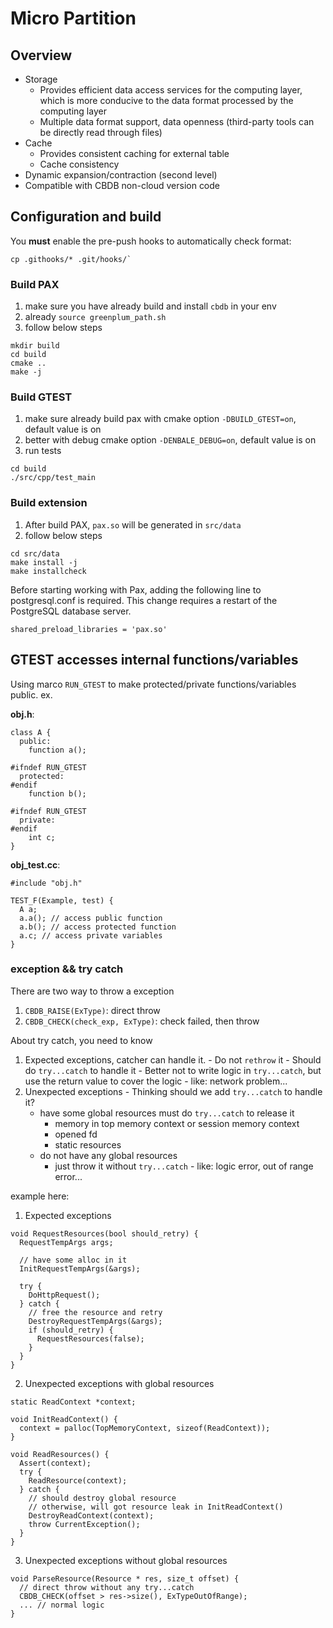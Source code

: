 # Micro Partition

## Overview

- Storage
  - Provides efficient data access services for the computing layer, which is more conducive to the data format processed by the computing layer
  - Multiple data format support, data openness (third-party tools can be directly read through files)
- Cache
  - Provides consistent caching for external table 
  - Cache consistency
- Dynamic expansion/contraction (second level)
- Compatible with CBDB non-cloud version code
 

## Configuration and build

You **must** enable the pre-push hooks to automatically check format:

```
cp .githooks/* .git/hooks/`
```

### Build PAX

1. make sure you have already build and install `cbdb` in your env
2. already `source greenplum_path.sh`
3. follow below steps

```
mkdir build
cd build
cmake .. 
make -j 
```

### Build GTEST

1. make sure already build pax with cmake option `-DBUILD_GTEST=on`, default value is on
2. better with debug cmake option `-DENBALE_DEBUG=on`, default value is on
3. run tests

```
cd build
./src/cpp/test_main
```

### Build extension

1. After build PAX, `pax.so` will be generated in `src/data`
2. follow below steps

```
cd src/data
make install -j
make installcheck
```
Before starting working with Pax, adding the following line to postgresql.conf is required. This change requires a restart of the PostgreSQL database server.
```
shared_preload_libraries = 'pax.so'
```

## GTEST accesses internal functions/variables

Using marco `RUN_GTEST` to make protected/private functions/variables public.
ex. 

**obj.h**:

```
class A {
  public:
    function a();

#ifndef RUN_GTEST
  protected:
#endif 
    function b();

#ifndef RUN_GTEST
  private:
#endif
    int c;
}
```

**obj_test.cc**:

```
#include "obj.h"

TEST_F(Example, test) {
  A a;
  a.a(); // access public function
  a.b(); // access protected function
  a.c; // access private variables
}
```

### exception && try catch

There are two way to throw a exception
1. `CBDB_RAISE(ExType)`: direct throw
2. `CBDB_CHECK(check_exp, ExType)`: check failed, then throw

About try catch, you need to know 
  1. Expected exceptions, catcher can handle it.
    - Do not `rethrow` it
    - Should do `try...catch` to handle it
    - Better not to write logic in `try...catch`, but use the return value to cover the logic
    - like: network problem...
  2. Unexpected exceptions
    - Thinking should we add `try...catch` to handle it?
      - have some global resources must do `try...catch` to release it
        - memory in top memory context or session memory context
        - opened fd
        - static resources
      - do not have any global resources
        - just throw it without `try...catch`
    - like: logic error, out of range error...

example here:
1. Expected exceptions

```
void RequestResources(bool should_retry) {
  RequestTempArgs args;

  // have some alloc in it
  InitRequestTempArgs(&args); 

  try {
    DoHttpRequest();
  } catch {
    // free the resource and retry 
    DestroyRequestTempArgs(&args);
    if (should_retry) {
      RequestResources(false);
    }
  }
}

```

2. Unexpected exceptions with global resources

```
static ReadContext *context;

void InitReadContext() {
  context = palloc(TopMemoryContext, sizeof(ReadContext));
}

void ReadResources() {
  Assert(context);
  try {
    ReadResource(context);
  } catch {
    // should destroy global resource
    // otherwise, will got resource leak in InitReadContext()
    DestroyReadContext(context);
    throw CurrentException();
  }
}
```

3. Unexpected exceptions without global resources

```
void ParseResource(Resource * res, size_t offset) {
  // direct throw without any try...catch
  CBDB_CHECK(offset > res->size(), ExTypeOutOfRange);
  ... // normal logic
}
```

